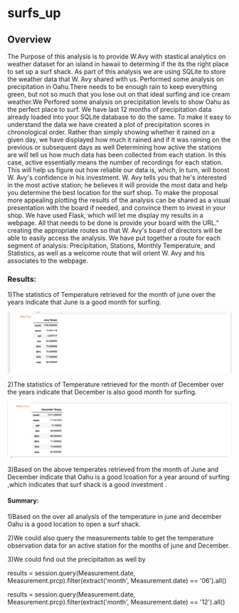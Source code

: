# surfs_up

## Overview
The Purpose of this analysis is to provide W.Avy with stastical analytics on weather dataset for an island in hawaii to determing if the its the right place to set up a surf shack.
As part of this analysis we are using SQLite to store the weather data that W. Avy shared with us.
Performed some analysis on precipitation in Oahu.There needs to be enough rain to keep everything green, but not so much that you lose out on that ideal surfing and ice cream weather.We Perfored some  analysis on  precipitation levels to show Oahu as the perfect place to surf. We have last 12 months of precipitation data already loaded into your SQLite database to do the same.
To make it easy to understand the data we have created a plot of precipitation scores in chronological order. Rather than simply showing whether it rained on a given day, we have displayed how much it rained and if it was raining on the previous or subsequent days as well
Determining how active the stations are will tell us how much data has been collected from each station. In this case, active essentially means the number of recordings for each station. This will help us figure out how reliable our data is, which, in turn, will boost W. Avy's confidence in his investment.
W. Avy tells you that he's interested in the most active station; he believes it will provide the most data and help you determine the best location for the surf shop. 
To make the proposal more appealing plotting the results of the analysis can be shared as a visual presentation with the board if needed, and convince them to invest in your shop.
We have used Flask, which will let me display my results in a webpage. All that needs to be done is provide your board with the URL."
creating the appropriate routes so that W. Avy's board of directors will be able to easily access the analysis. We have  put together a route for each segment of  analysis: Precipitation, Stations, Monthly Temperature, and Statistics, as well as a welcome route that will orient W. Avy and his associates to the webpage.

### Results:
1)The statistics of Temperature retrieved for the month of june over the years indicate that June is a good month for surfing.

![](Images/June%20Temps.png)

2)The statistics of Temperature retrieved for the month of December over the years indicate that December is also good month for surfing.

![](Images/December%20Temps.png)

3)Based on the above temperates retrieved from the month of June and December indicate that  Oahu is a good lcoation for a year around of surfing ,which indicates that surf shack is a good investment .


#### Summary:
1)Based on the over all analysis of the temperature in june and december Oahu is a good location to open a surf shack.

2)We could also query the measurements table to get the temperature observation data for an active  station for the months of june and December.

3)We could find out the precipitaiton as well by 

results = session.query(Measurement.date, Measurement.prcp).filter(extract('month', Measurement.date) == '06').all()

results = session.query(Measurement.date, Measurement.prcp).filter(extract('month', Measurement.date) == '12').all()


